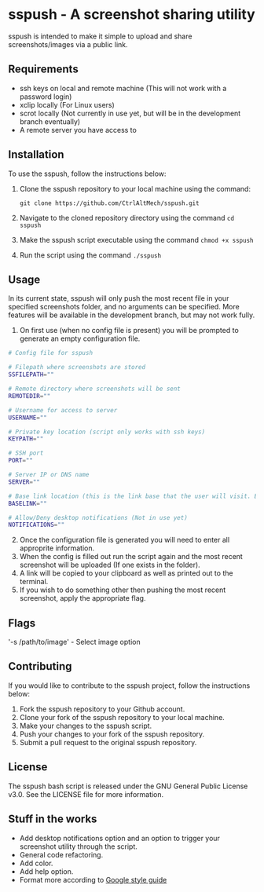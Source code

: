 # sspush - A screenshot sharing utility
sspush is intended to make it simple to upload and share screenshots/images via a public link.

## Requirements

- ssh keys on local and remote machine (This will not work with a password login)
- xclip locally (For Linux users)
- scrot locally (Not currently in use yet, but will be in the development branch eventually)
- A remote server you have access to

## Installation

To use the sspush, follow the instructions below:

1. Clone the sspush repository to your local machine using the command: 
    
    `git clone https://github.com/CtrlAltMech/sspush.git`
    
2. Navigate to the cloned repository directory using the command `cd sspush`
3. Make the sspush script executable using the command `chmod +x sspush`
4. Run the script using the command `./sspush`

## Usage

In its current state, sspush will only push the most recent file in your specified screenshots folder, and no arguments can be specified. More features will be available in the development branch, but may not work fully.

1. On first use (when no config file is present) you will be prompted to generate an empty configuration file.

```bash
# Config file for sspush

# Filepath where screenshots are stored
SSFILEPATH=""

# Remote directory where screenshots will be sent
REMOTEDIR=""

# Username for access to server
USERNAME=""

# Private key location (script only works with ssh keys)
KEYPATH=""

# SSH port
PORT=""

# Server IP or DNS name
SERVER=""

# Base link location (this is the link base that the user will visit. Example https://mysite.net/pics/<your image name>.jpg
BASELINK=""

# Allow/Deny desktop notifications (Not in use yet)
NOTIFICATIONS=""
```

2. Once the configuration file is generated you will need to enter all approprite information.
3. When the config is filled out run the script again and the most recent screenshot will be uploaded (If one exists in the folder).
4. A link will be copied to your clipboard as well as printed out to the terminal.
5. If you wish to do something other then pushing the most recent screenshot, apply the appropriate flag.

## Flags
'-s /path/to/image' - Select image option 

## Contributing

If you would like to contribute to the sspush project, follow the instructions below:

1. Fork the sspush repository to your Github account.
2. Clone your fork of the sspush repository to your local machine.
3. Make your changes to the sspush script.
4. Push your changes to your fork of the sspush repository.
5. Submit a pull request to the original sspush repository.

## License

The sspush bash script is released under the GNU General Public License v3.0. See the LICENSE file for more information.

## Stuff in the works

- Add desktop notifications option and an option to trigger your screenshot utility through the script.
- General code refactoring.
- Add color.
- Add help option.
- Format more according to [Google style guide](https://google.github.io/styleguide/shellguide.html#s7-naming-conventions)
